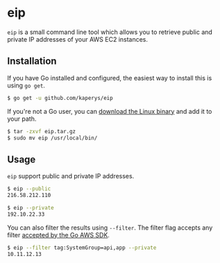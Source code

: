 # eip

`eip` is a small command line tool which allows you to retrieve public and private IP addresses of your AWS EC2 instances.

## Installation

If you have Go installed and configured, the easiest way to install this is using `go get`.

```bash
$ go get -u github.com/kaperys/eip
```

If you're not a Go user, you can [download the Linux binary](https://github.com/kaperys/eip/releases) and add it to your path.

```bash
$ tar -zxvf eip.tar.gz
$ sudo mv eip /usr/local/bin/
```

## Usage

`eip` support public and private IP addresses.

```bash
$ eip --public
216.58.212.110

$ eip --private
192.10.22.33
```

You can also filter the results using `--filter`. The filter flag accepts any filter [accepted by the Go AWS SDK](https://github.com/datacratic/aws-sdk-go/blob/master/service/ec2/api.go#L9532-L9754).

```bash
$ eip --filter tag:SystemGroup=api,app --private
10.11.12.13
```
